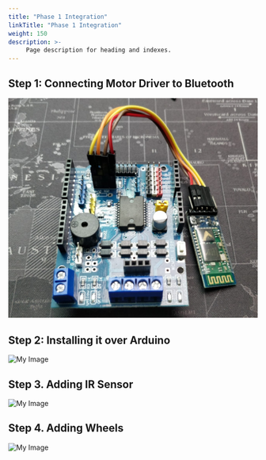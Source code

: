 ```yaml
---
title: "Phase 1 Integration"
linkTitle: "Phase 1 Integration"
weight: 150
description: >-
     Page description for heading and indexes.
---
```


## Step 1: Connecting Motor Driver to Bluetooth

![My Image](motordriverbluetooth.png)

## Step 2: Installing it over Arduino

![My Image]()

## Step 3. Adding IR Sensor

![My Image]()

## Step 4. Adding Wheels

![My Image]()

<tbd>
